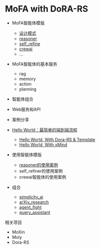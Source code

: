 # MoFA with DoRA-RS

- MoFA智能体模版
  - [设计模式](templates/design_patterns.md)
  - [reasoner](templates/reasoner_template.md)
  - [self_refine](templates/self_refine_template.md)
  - [crewai](templates/crewai_template.md)
  - ...

- MoFA智能体的基本服务
  - rag
  - memory
  - action
  - planning

- 智能体组合

- Web服务和API

- 案例分享
  
- [Hello World：最简单的端到端流程](examples/hello_world.md)
  - [Hello World, With Dora-RS & Template](examples/hello_world_dora.md)
  - [Hello World, With xMind](examples/hello_world_mofa.md)
- 使用智能体模版
  - [reasoner的使用案例](examples/reasoner_example.md)
  - self_refiner的使用案例
  - crewai智能体的使用案例
- 组合
  - [simplicity_ai](../examples/simplicity_ai/README.md)
  - [arXiv_research](../examples/arxiv_research/README.md)
  - [agent_fight](../examples/agent_fight/README.md)
  - [query_assistant](../examples/query_assistant/README.md)

相关项目

- MoXin
- Moly
- Dora-RS
